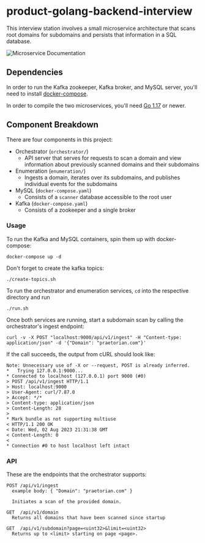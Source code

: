 # product-golang-backend-interview

This interview station involves a small microservice architecture that scans root domains for subdomains and persists that information in a SQL database.

![Microservice Documentation](microservice_documentation.png "Microservice Documentation")

## Dependencies

In order to run the Kafka zookeeper, Kafka broker, and MySQL server, you'll need to install [docker-compose](https://docs.docker.com/compose/install/).

In order to compile the two microservices, you'll need [Go 1.17](https://go.dev/doc/install) or newer.

## Component Breakdown

There are four components in this project:
 - Orchestrator (`orchestrator/`)
   - API server that serves for requests to scan a domain and view information about previously scanned domains and their subdomains
 - Enumeration (`enumeration/`)
   - Ingests a domain, iterates over its subdomains, and publishes individual events for the subdomains
 - MySQL (`docker-compose.yaml`)
   - Consists of a `scanner` database accessible to the root user
 - Kafka (`docker-compose.yaml`)
    - Consists of a zookeeper and a single broker

### Usage
To run the Kafka and MySQL containers, spin them up with docker-compose:

```
docker-compose up -d
```

Don't forget to create the kafka topics:
```
./create-topics.sh
```

To run the orchestrator and enumeration services, `cd` into the respective directory and run 
```
./run.sh
```

Once both services are running, start a subdomain scan by calling the orchestrator's ingest endpoint:
```
curl -v -X POST "localhost:9000/api/v1/ingest" -H "Content-type: application/json" -d '{"Domain": "praetorian.com"}'
```

If the call succeeds, the output from cURL should look like:

```
Note: Unnecessary use of -X or --request, POST is already inferred.
*   Trying 127.0.0.1:9000...
* Connected to localhost (127.0.0.1) port 9000 (#0)
> POST /api/v1/ingest HTTP/1.1
> Host: localhost:9000
> User-Agent: curl/7.87.0
> Accept: */*
> Content-type: application/json
> Content-Length: 28
> 
* Mark bundle as not supporting multiuse
< HTTP/1.1 200 OK
< Date: Wed, 02 Aug 2023 21:31:38 GMT
< Content-Length: 0
< 
* Connection #0 to host localhost left intact
```


### API

These are the endpoints that the orchestrator supports:
```
POST /api/v1/ingest
  example body: { "Domain": "praetorian.com" }
  
  Initiates a scan of the provided domain.

GET  /api/v1/domain
  Returns all domains that have been scanned since startup

GET  /api/v1/subdomain?page=<uint32>&limit=<uint32>
  Returns up to <limit> starting on page <page>.

```
